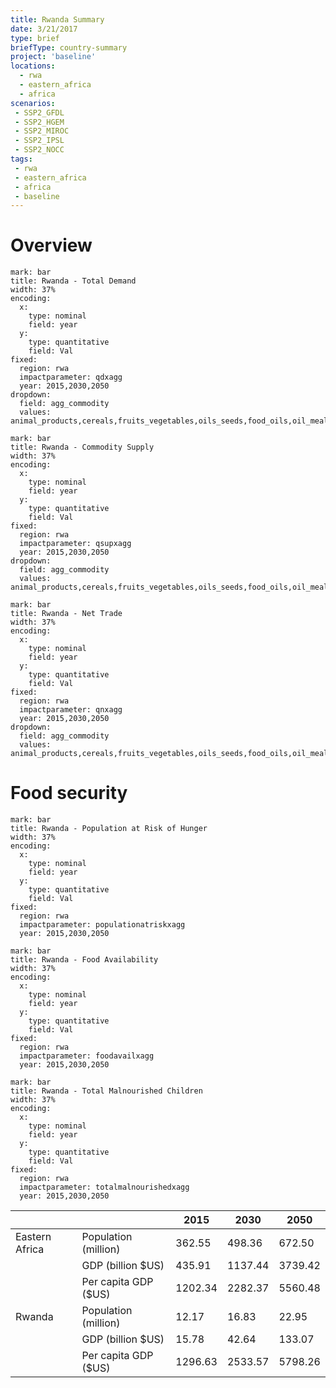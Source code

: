 ```yaml
---
title: Rwanda Summary
date: 3/21/2017
type: brief
briefType: country-summary
project: 'baseline'
locations:
  - rwa
  - eastern_africa
  - africa
scenarios:
 - SSP2_GFDL
 - SSP2_HGEM
 - SSP2_MIROC
 - SSP2_IPSL
 - SSP2_NOCC
tags:
 - rwa
 - eastern_africa
 - africa
 - baseline
---
```

# Overview 

```chart
mark: bar
title: Rwanda - Total Demand
width: 37%
encoding:
  x:
    type: nominal
    field: year
  y:
    type: quantitative
    field: Val
fixed:
  region: rwa
  impactparameter: qdxagg
  year: 2015,2030,2050
dropdown:
  field: agg_commodity
  values: animal_products,cereals,fruits_vegetables,oils_seeds,food_oils,oil_meals,other,pulses,roots_tubers,sugar
```

```chart
mark: bar
title: Rwanda - Commodity Supply
width: 37%
encoding:
  x:
    type: nominal
    field: year
  y:
    type: quantitative
    field: Val
fixed:
  region: rwa
  impactparameter: qsupxagg
  year: 2015,2030,2050
dropdown:
  field: agg_commodity
  values: animal_products,cereals,fruits_vegetables,oils_seeds,food_oils,oil_meals,other,pulses,roots_tubers,sugar
```

```chart
mark: bar
title: Rwanda - Net Trade
width: 37%
encoding:
  x:
    type: nominal
    field: year
  y:
    type: quantitative
    field: Val
fixed:
  region: rwa
  impactparameter: qnxagg
  year: 2015,2030,2050
dropdown:
  field: agg_commodity
  values: animal_products,cereals,fruits_vegetables,oils_seeds,food_oils,oil_meals,other,pulses,roots_tubers,sugar
```

# Food security

```chart
mark: bar
title: Rwanda - Population at Risk of Hunger
width: 37%
encoding:
  x:
    type: nominal
    field: year
  y:
    type: quantitative
    field: Val
fixed:
  region: rwa
  impactparameter: populationatriskxagg
  year: 2015,2030,2050
```

```chart
mark: bar
title: Rwanda - Food Availability
width: 37%
encoding:
  x:
    type: nominal
    field: year
  y:
    type: quantitative
    field: Val
fixed:
  region: rwa
  impactparameter: foodavailxagg
  year: 2015,2030,2050
```

```chart
mark: bar
title: Rwanda - Total Malnourished Children
width: 37%
encoding:
  x:
    type: nominal
    field: year
  y:
    type: quantitative
    field: Val
fixed:
  region: rwa
  impactparameter: totalmalnourishedxagg
  year: 2015,2030,2050
```

|   |   | 2015 | 2030 | 2050 |
|---|---|---|---|---|
| Eastern Africa | Population (million) | 362.55 | 498.36 | 672.50 |
|  | GDP (billion $US) | 435.91 | 1137.44 | 3739.42 |
|  | Per capita GDP ($US) | 1202.34 | 2282.37 | 5560.48 |
| Rwanda | Population (million) | 12.17 | 16.83 | 22.95 |
|  | GDP (billion $US) | 15.78 | 42.64 | 133.07 |
|  | Per capita GDP ($US) | 1296.63| 2533.57| 5798.26|